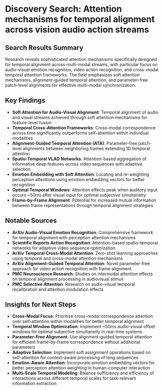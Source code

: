 # Discovery Search: Attention mechanisms for temporal alignment across vision audio action streams

## Search Results Summary

Research reveals sophisticated attention mechanisms specifically designed for temporal alignment across multi-modal streams, with particular focus on audio-visual emotion recognition, video action recognition, and cross-modal temporal attention frameworks. The field emphasizes soft attention mechanisms, alignment-guided temporal attention, and parameter-free patch-level alignments for effective multi-modal synchronization.

## Key Findings

- **Soft Attention for Audio-Visual Alignment**: Temporal alignment of audio and visual streams achieved through soft attention mechanisms for feature-level fusion
- **Temporal Cross-Attention Frameworks**: Cross-modal correspondence across time significantly outperforms self-attention within individual modalities
- **Alignment-Guided Temporal Attention (ATA)**: Parameter-free patch-level alignments between neighboring frames extending 1D temporal attention
- **Spatio-Temporal VLAD Networks**: Attention-based aggregation of informative deep features across video sequences with adaptive selection
- **Emotion Embedding with Soft Attention**: Locating and re-weighting perception attentions using emotion embedding vectors for better recognition
- **Optimal Temporal Windows**: Attention effects peak when auditory input occurs ~50ms after visual input for optimal subjective simultaneity
- **Frame-by-Frame Alignment**: Potential for increased mutual information between frame representations through temporal alignment strategies

## Notable Sources

- **ArXiv Audio-Visual Emotion Recognition**: Comprehensive framework for temporal alignment with perception attention mechanisms
- **Scientific Reports Action Recognition**: Attention-based spatio-temporal networks for adaptive video sequence optimization
- **ArXiv Temporal Cross-Modal Attention**: Zero-shot learning approaches using temporal and cross-modal attention mechanisms
- **ArXiv Alignment-Guided Temporal Attention**: Novel parameter-free approach for video action recognition with frame alignment
- **PMC Neuroscience Research**: Studies on intermodal attention effects on temporal alignment processing in audiovisual stimuli
- **PMC Selective Attention**: Research on audio-visual temporal recalibration and attention modulation effects

## Insights for Next Steps

- **Cross-Modal Focus**: Prioritize cross-modal correspondence attention over self-attention within modalities for better temporal alignment
- **Temporal Window Optimization**: Implement ~50ms audio-visual offset windows for optimal subjective simultaneity in real-time systems
- **Parameter-Free Alignment**: Use alignment-guided temporal attention for efficient frame-by-frame correspondence without additional parameters
- **Adaptive Selection**: Implement soft assignment operations based on self-attention for context-aware processing of long sequences
- **Emotion-Aware Attention**: Incorporate emotion embedding vectors for better perception attention weighting in human-computer interaction
- **Multi-Scale Temporal Modeling**: Balance sufficiency and efficiency of interactions across different temporal scales for task-relevant information extraction